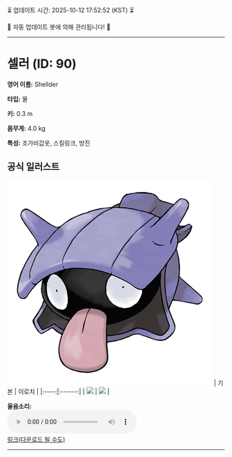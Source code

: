 
⏳ 업데이트 시간: 2025-10-12 17:52:52 (KST) ⏳

🤖 자동 업데이트 봇에 의해 관리됩니다! 🤖

---

# 셀러 (ID: 90)
**영어 이름:** Shellder

**타입:** 물

**키:** 0.3 m

**몸무게:** 4.0 kg

**특성:** 조가비갑옷, 스킬링크, 방진

## 공식 일러스트
![](https://raw.githubusercontent.com/PokeAPI/sprites/master/sprites/pokemon/other/official-artwork/90.png)
| 기본 | 이로치 |
|:----:|:------:|
| <img src="http://play.pokemonshowdown.com/sprites/ani/shellder.gif" width="200"> | <img src="http://play.pokemonshowdown.com/sprites/ani-shiny/shellder.gif" width="200"> |

**울음소리:**<br><audio controls src="https://raw.githubusercontent.com/PokeAPI/cries/main/cries/pokemon/latest/90.ogg"></audio><br> [링크(다운로드 될 수도)](https://raw.githubusercontent.com/PokeAPI/cries/main/cries/pokemon/latest/90.ogg)


---
